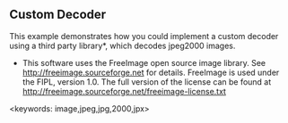 ## Custom Decoder ##

This example demonstrates how you could implement a custom decoder using a third party library*, which decodes jpeg2000 images. 

* This software uses the FreeImage open source image library. See http://freeimage.sourceforge.net for details.
FreeImage is used under the FIPL, version 1.0. The full version of the license can be found at http://freeimage.sourceforge.net/freeimage-license.txt

<keywords: image,jpeg,jpg,2000,jpx>